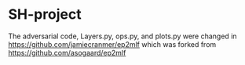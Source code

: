 # SH-project

The adversarial code, Layers.py, ops.py, and plots.py were changed in https://github.com/jamiecranmer/ep2mlf which was forked from https://github.com/asogaard/ep2mlf
